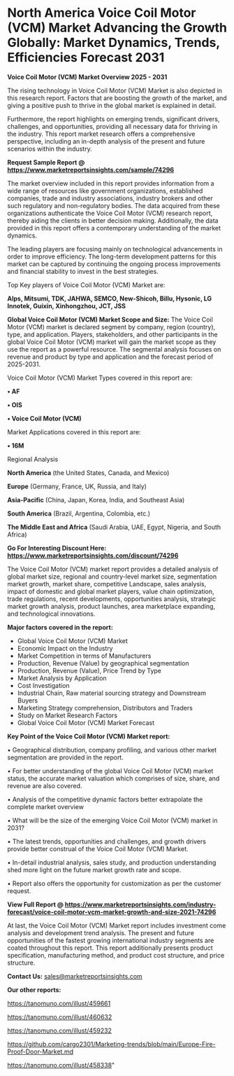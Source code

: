 # North America Voice Coil Motor (VCM) Market Advancing the Growth Globally: Market Dynamics, Trends, Efficiencies Forecast 2031

<Strong> Voice Coil Motor (VCM) Market Overview 2025 - 2031</strong>

The rising technology in Voice Coil Motor (VCM) Market is also depicted in this research report. Factors that are boosting the growth of the market, and giving a positive push to thrive in the global market is explained in detail.

Furthermore, the report highlights on emerging trends, significant drivers, challenges, and opportunities, providing all necessary data for thriving in the industry. This report market research offers a comprehensive perspective, including an in-depth analysis of the present and future scenarios within the industry.

<strong>Request Sample Report @ <a href=https://www.marketreportsinsights.com/sample/74296>https://www.marketreportsinsights.com/sample/74296</a></strong>

The market overview included in this report provides information from a wide range of resources like government organizations, established companies, trade and industry associations, industry brokers and other such regulatory and non-regulatory bodies. The data acquired from these organizations authenticate the Voice Coil Motor (VCM) research report, thereby aiding the clients in better decision making. Additionally, the data provided in this report offers a contemporary understanding of the market dynamics.

The leading players are focusing mainly on technological advancements in order to improve efficiency. The long-term development patterns for this market can be captured by continuing the ongoing process improvements and financial stability to invest in the best strategies.

Top Key players of Voice Coil Motor (VCM) Market are:

<strong>Alps, Mitsumi, TDK, JAHWA, SEMCO, New-Shicoh, Billu, Hysonic, LG Innotek, Guixin, Xinhongzhou, JCT, JSS</strong>

<strong><b>Global Voice Coil Motor (VCM) Market Scope and Size:</b></strong>
The Voice Coil Motor (VCM) market is declared segment by company, region (country), type, and application. Players, stakeholders, and other participants in the global Voice Coil Motor (VCM) market will gain the market scope as they use the report as a powerful resource. The segmental analysis focuses on revenue and product by type and application and the forecast period of 2025-2031.

Voice Coil Motor (VCM) Market Types covered in this report are:

<strong>• AF

• OIS

• Voice Coil Motor (VCM)</strong>

Market Applications covered in this report are:

<strong>• 16M</strong> 

Regional Analysis

<strong>North America</strong> (the United States, Canada, and Mexico)

<strong>Europe</strong> (Germany, France, UK, Russia, and Italy)

<strong>Asia-Pacific</strong> (China, Japan, Korea, India, and Southeast Asia)

<strong>South America</strong> (Brazil, Argentina, Colombia, etc.)

<strong>The Middle East and Africa</strong> (Saudi Arabia, UAE, Egypt, Nigeria, and South Africa)

<strong>Go For Interesting Discount Here: <a href=https://www.marketreportsinsights.com/discount/74296>https://www.marketreportsinsights.com/discount/74296</a></strong>

The Voice Coil Motor (VCM) market report provides a detailed analysis of global market size, regional and country-level market size, segmentation market growth, market share, competitive Landscape, sales analysis, impact of domestic and global market players, value chain optimization, trade regulations, recent developments, opportunities analysis, strategic market growth analysis, product launches, area marketplace expanding, and technological innovations.

<strong><b>Major factors covered in the report:</b></strong>
<ul>
  <li>Global Voice Coil Motor (VCM) Market </li>
  <li>Economic Impact on the Industry</li>
  <li>Market Competition in terms of Manufacturers</li>
  <li>Production, Revenue (Value) by geographical segmentation</li>
  <li>Production, Revenue (Value), Price Trend by Type</li>
  <li>Market Analysis by Application</li>
  <li>Cost Investigation</li>
  <li>Industrial Chain, Raw material sourcing strategy and Downstream Buyers</li>
  <li>Marketing Strategy comprehension, Distributors and Traders</li>
  <li>Study on Market Research Factors</li>
  <li>Global Voice Coil Motor (VCM) Market Forecast</li>
</ul>

<strong><b>Key Point of the Voice Coil Motor (VCM) Market report:</b></strong>

• Geographical distribution, company profiling, and various other market segmentation are provided in the report.

• For better understanding of the global Voice Coil Motor (VCM) market status, the accurate market valuation which comprises of size, share, and revenue are also covered.

• Analysis of the competitive dynamic factors better extrapolate the complete market overview

• What will be the size of the emerging Voice Coil Motor (VCM) market in 2031?

• The latest trends, opportunities and challenges, and growth drivers provide better construal of the Voice Coil Motor (VCM) Market.

• In-detail industrial analysis, sales study, and production understanding shed more light on the future market growth rate and scope.

• Report also offers the opportunity for customization as per the customer request.

<strong><b>View Full Report @ <a href=https://www.marketreportsinsights.com/industry-forecast/voice-coil-motor-vcm-market-growth-and-size-2021-74296>https://www.marketreportsinsights.com/industry-forecast/voice-coil-motor-vcm-market-growth-and-size-2021-74296</a></b></strong>


At last, the Voice Coil Motor (VCM) Market report includes investment come analysis and development trend analysis. The present and future opportunities of the fastest growing international industry segments are coated throughout this report. This report additionally presents product specification, manufacturing method, and product cost structure, and price structure.

<strong>Contact Us:</strong>
sales@marketreportsinsights.com

<strong>Our other reports:</strong>

<a href=https://tanomuno.com/illust/459661>https://tanomuno.com/illust/459661</a>

<a href=https://tanomuno.com/illust/460632>https://tanomuno.com/illust/460632</a>

<a href=https://tanomuno.com/illust/459232>https://tanomuno.com/illust/459232</a>

<a href=https://github.com/cargo2301/Marketing-trends/blob/main/Europe-Fire-Proof-Door-Market.md>https://github.com/cargo2301/Marketing-trends/blob/main/Europe-Fire-Proof-Door-Market.md</a>

<a href=https://tanomuno.com/illust/458338>https://tanomuno.com/illust/458338</a>"
